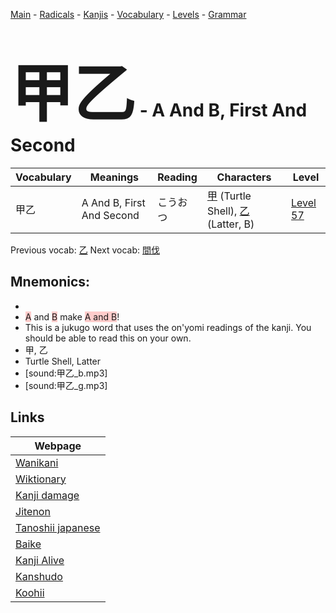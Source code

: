 <style> bigfont {font-size: 100px}</style>
[Main](../README.md) -
[Radicals](../radicals.md) -
[Kanjis](../kanjis.md) -
[Vocabulary](../vocabulary.md) -
[Levels](../levels.md) -
[Grammar](../grammar.md)
# <bigfont> 甲乙</bigfont> - A And B, First And Second 

| Vocabulary | Meanings | Reading | Characters | Level |
| --- | --- | --- | --- | --- |
| 甲乙 | A And B, First And Second | こうおつ |  [甲](../kanjis/甲.md) (Turtle Shell), [乙](../kanjis/乙.md) (Latter, B) | [Level 57](../levels/wk_level57.md) |

Previous vocab: [乙](乙.md) Next vocab: [間伐](間伐.md) 

## Mnemonics:

* 
* <span style="background-color:#ffcccb"> A</span> and <span style="background-color:#ffcccb"> B</span> make <span style="background-color:#ffcccb"> A and B</span>!
* This is a jukugo word that uses the on'yomi readings of the kanji. You should be able to read this on your own.
* 甲, 乙
* Turtle Shell, Latter
* [sound:甲乙_b.mp3]
* [sound:甲乙_g.mp3]


## Links 

| Webpage |
| --- |
| [Wanikani          ](https://www.wanikani.com/kanji/甲乙) |
| [Wiktionary        ](https://en.wiktionary.org/wiki/甲乙) |
| [Kanji damage      ](http://www.kanjidamage.com/kanji/search?utf8=✓&q=甲乙) |
| [Jitenon           ](https://jitenon.com/kanji/甲乙) |
| [Tanoshii japanese ](https://www.tanoshiijapanese.com/dictionary/kanji.cfm?k=甲乙) |
| [Baike             ](https://baike.baidu.com/item/甲乙) |
| [Kanji Alive       ](https://app.kanjialive.com/甲乙) |
| [Kanshudo          ](https://www.kanshudo.com/searchmn?q=甲乙) |
| [Koohii            ](https://kanji.koohii.com/study/kanji/甲乙) |
